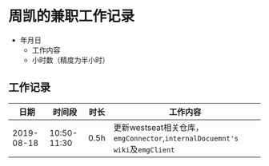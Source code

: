 # 周凯的兼职工作记录

* 年月日
  * 工作内容
  * 小时数（精度为半小时）
  
## 工作记录

| 日期   | 时间段   | 时长   | 工作内容 | 
|-------|----------|--------|---------|
| 2019-08-18 | 10:50-11:30 | 0.5h  | 更新westseat相关仓库，`emgConnector`,`internalDocuemnt's wiki`及`emgClient` |
